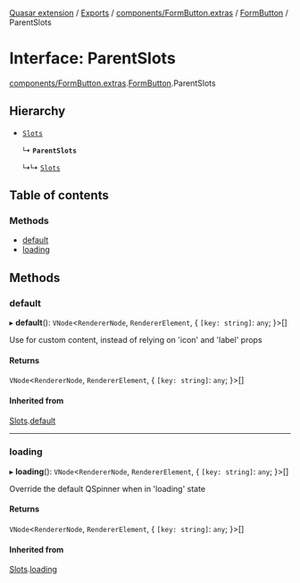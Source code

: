 [Quasar extension](../index.md) / [Exports](../modules.md) / [components/FormButton.extras](../modules/components_FormButton_extras.md) / [FormButton](../modules/components_FormButton_extras.FormButton.md) / ParentSlots

# Interface: ParentSlots

[components/FormButton.extras](../modules/components_FormButton_extras.md).[FormButton](../modules/components_FormButton_extras.FormButton.md).ParentSlots

## Hierarchy

- [`Slots`](components_BaseButton_extras.BaseButton.Slots.md)

  ↳ **`ParentSlots`**

  ↳↳ [`Slots`](components_FormButton_extras.FormButton.Slots.md)

## Table of contents

### Methods

- [default](components_FormButton_extras.FormButton.ParentSlots.md#default)
- [loading](components_FormButton_extras.FormButton.ParentSlots.md#loading)

## Methods

### default

▸ **default**(): `VNode`<`RendererNode`, `RendererElement`, { `[key: string]`: `any`;  }\>[]

Use for custom content, instead of relying on 'icon' and 'label' props

#### Returns

`VNode`<`RendererNode`, `RendererElement`, { `[key: string]`: `any`;  }\>[]

#### Inherited from

[Slots](components_BaseButton_extras.BaseButton.Slots.md).[default](components_BaseButton_extras.BaseButton.Slots.md#default)

___

### loading

▸ **loading**(): `VNode`<`RendererNode`, `RendererElement`, { `[key: string]`: `any`;  }\>[]

Override the default QSpinner when in 'loading' state

#### Returns

`VNode`<`RendererNode`, `RendererElement`, { `[key: string]`: `any`;  }\>[]

#### Inherited from

[Slots](components_BaseButton_extras.BaseButton.Slots.md).[loading](components_BaseButton_extras.BaseButton.Slots.md#loading)
